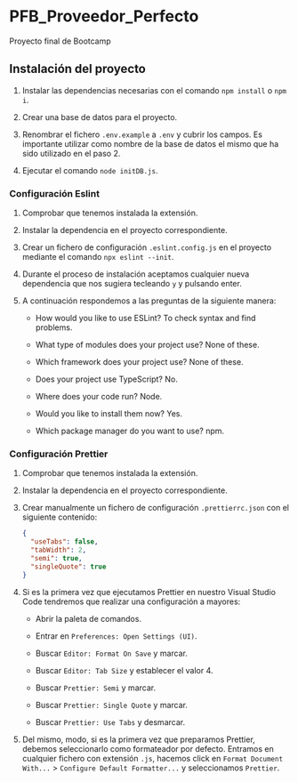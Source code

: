 # PFB_Proveedor_Perfecto

Proyecto final de Bootcamp

## Instalación del proyecto

1. Instalar las dependencias necesarias con el comando `npm install` o `npm i`.

2. Crear una base de datos para el proyecto.

3. Renombrar el fichero `.env.example` a `.env` y cubrir los campos. Es importante utilizar como nombre de la base de datos el mismo que ha sido utilizado en el paso 2.

4. Ejecutar el comando `node initDB.js`.

### Configuración Eslint

1. Comprobar que tenemos instalada la extensión.

2. Instalar la dependencia en el proyecto correspondiente.

3. Crear un fichero de configuración `.eslint.config.js` en el proyecto mediante el comando `npx eslint --init`.

4. Durante el proceso de instalación aceptamos cualquier nueva dependencia que nos sugiera tecleando `y` y pulsando enter.

5. A continuación respondemos a las preguntas de la siguiente manera:

   - How would you like to use ESLint? To check syntax and find problems.
   - What type of modules does your project use? None of these.

   - Which framework does your project use? None of these.

   - Does your project use TypeScript? No.

   - Where does your code run? Node.

   - Would you like to install them now? Yes.

   - Which package manager do you want to use? npm.

### Configuración Prettier

1. Comprobar que tenemos instalada la extensión.

2. Instalar la dependencia en el proyecto correspondiente.

3. Crear manualmente un fichero de configuración `.prettierrc.json` con el siguiente contenido:

   ```json
   {
     "useTabs": false,
     "tabWidth": 2,
     "semi": true,
     "singleQuote": true
   }
   ```

4. Si es la primera vez que ejecutamos Prettier en nuestro Visual Studio Code tendremos que realizar una configuración a mayores:

   - Abrir la paleta de comandos.

   - Entrar en `Preferences: Open Settings (UI)`.

   - Buscar `Editor: Format On Save` y marcar.

   - Buscar `Editor: Tab Size` y establecer el valor 4.

   - Buscar `Prettier: Semi` y marcar.

   - Buscar `Prettier: Single Quote` y marcar.

   - Buscar `Prettier: Use Tabs` y desmarcar.

5. Del mismo, modo, si es la primera vez que preparamos Prettier, debemos seleccionarlo como formateador por defecto. Entramos en cualquier fichero con extensión `.js`, hacemos click en `Format Document With...` > `Configure Default Formatter...` y seleccionamos `Prettier`.

